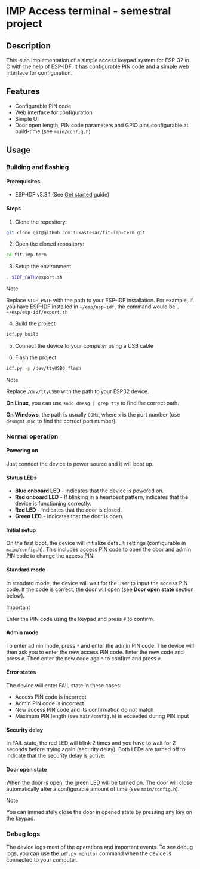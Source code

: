# IMP Access terminal - semestral project

## Description
This is an implementation of a simple access keypad system for ESP-32 in C with the help of ESP-IDF. It has configurable PIN code and a simple web interface for configuration.

## Features
- Configurable PIN code
- Web interface for configuration
- Simple UI
- Door open length, PIN code parameters and GPIO pins configurable at build-time (see `main/config.h`)

## Usage

### Building and flashing
#### Prerequisites
- ESP-IDF v5.3.1 (See [Get started](https://docs.espressif.com/projects/esp-idf/en/v5.3.1/esp32/get-started/index.html) guide)

#### Steps
1. Clone the repository:
```bash
git clone git@github.com:1ukastesar/fit-imp-term.git
```

2. Open the cloned repository:
```bash
cd fit-imp-term
```

3. Setup the environment
```bash
. $IDF_PATH/export.sh
```

> [!NOTE]
> Replace `$IDF_PATH` with the path to your ESP-IDF installation. For example, if you have ESP-IDF installed in `~/esp/esp-idf`, the command would be `. ~/esp/esp-idf/export.sh`

4. Build the project
```bash
idf.py build
```

5. Connect the device to your computer using a USB cable

6. Flash the project
```bash
idf.py -p /dev/ttyUSB0 flash
```

> [!NOTE]
> Replace `/dev/ttyUSB0` with the path to your ESP32 device.
>
> **On Linux**, you can use `sudo dmesg | grep tty` to find the correct path.
>
> **On Windows**, the path is usually `COMx`, where `x` is the port number (use `devmgmt.msc` to find the correct port number).

### Normal operation

#### Powering on
Just connect the device to power source and it will boot up.

#### Status LEDs
- **Blue onboard LED** - Indicates that the device is powered on.
- **Red onboard LED** - If blinking in a heartbeat pattern, indicates that the device is functioning correctly.
- **Red LED** - Indicates that the door is closed.
- **Green LED** - Indicates that the door is open.

#### Initial setup
On the first boot, the device will initialize default settings (configurable in `main/config.h`). This includes access PIN code to open the door and admin PIN code to change the access PIN.

#### Standard mode
In standard mode, the device will wait for the user to input the access PIN code. If the code is correct, the door will open (see **Door open state** section below).

> [!IMPORTANT]
> Enter the PIN code using the keypad and press `#` to confirm.

#### Admin mode
To enter admin mode, press `*` and enter the admin PIN code. The device will then ask you to enter the new access PIN code. Enter the new code and press `#`. Then enter the new code again to confirm and press `#`.

#### Error states
The device will enter FAIL state in these cases:
- Access PIN code is incorrect
- Admin PIN code is incorrect
- New access PIN code and its confirmation do not match
- Maximum PIN length (see `main/config.h`) is exceeded during PIN input

#### Security delay
In FAIL state, the red LED will blink 2 times and you have to wait for 2 seconds before trying again (security delay). Both LEDs are turned off to indicate that the security delay is active.

#### Door open state
When the door is open, the green LED will be turned on. The door will close automatically after a configurable amount of time (see `main/config.h`).

> [!NOTE]
> You can immediately close the door in opened state by pressing any key on the keypad.

### Debug logs
The device logs most of the operations and important events.
To see debug logs, you can use the `idf.py monitor` command when the device is connected to your computer.
